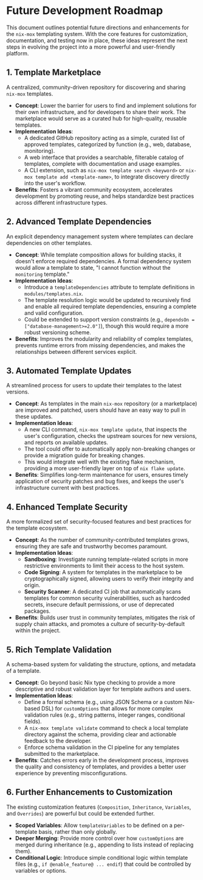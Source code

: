# Future Development Roadmap

This document outlines potential future directions and enhancements for the `nix-mox` templating system. With the core features for customization, documentation, and testing now in place, these ideas represent the next steps in evolving the project into a more powerful and user-friendly platform.

## 1. Template Marketplace

A centralized, community-driven repository for discovering and sharing `nix-mox` templates.

- **Concept**: Lower the barrier for users to find and implement solutions for their own infrastructure, and for developers to share their work. The marketplace would serve as a curated hub for high-quality, reusable templates.
- **Implementation Ideas**:
  - A dedicated GitHub repository acting as a simple, curated list of approved templates, categorized by function (e.g., web, database, monitoring).
  - A web interface that provides a searchable, filterable catalog of templates, complete with documentation and usage examples.
  - A CLI extension, such as `nix-mox template search <keyword>` or `nix-mox template add <template-name>`, to integrate discovery directly into the user's workflow.
- **Benefits**: Fosters a vibrant community ecosystem, accelerates development by promoting reuse, and helps standardize best practices across different infrastructure types.

## 2. Advanced Template Dependencies

An explicit dependency management system where templates can declare dependencies on other templates.

- **Concept**: While template composition allows for building stacks, it doesn't enforce required dependencies. A formal dependency system would allow a template to state, "I cannot function without the `monitoring` template."
- **Implementation Ideas**:
  - Introduce a `templateDependencies` attribute to template definitions in `modules/templates.nix`.
  - The template resolution logic would be updated to recursively find and enable all required template dependencies, ensuring a complete and valid configuration.
  - Could be extended to support version constraints (e.g., `dependsOn = ["database-management>=2.0"]`), though this would require a more robust versioning scheme.
- **Benefits**: Improves the modularity and reliability of complex templates, prevents runtime errors from missing dependencies, and makes the relationships between different services explicit.

## 3. Automated Template Updates

A streamlined process for users to update their templates to the latest versions.

- **Concept**: As templates in the main `nix-mox` repository (or a marketplace) are improved and patched, users should have an easy way to pull in these updates.
- **Implementation Ideas**:
  - A new CLI command, `nix-mox template update`, that inspects the user's configuration, checks the upstream sources for new versions, and reports on available updates.
  - The tool could offer to automatically apply non-breaking changes or provide a migration guide for breaking changes.
  - This would integrate well with the existing flake mechanism, providing a more user-friendly layer on top of `nix flake update`.
- **Benefits**: Simplifies long-term maintenance for users, ensures timely application of security patches and bug fixes, and keeps the user's infrastructure current with best practices.

## 4. Enhanced Template Security

A more formalized set of security-focused features and best practices for the template ecosystem.

- **Concept**: As the number of community-contributed templates grows, ensuring they are safe and trustworthy becomes paramount.
- **Implementation Ideas**:
  - **Sandboxing**: Investigate running template-related scripts in more restrictive environments to limit their access to the host system.
  - **Code Signing**: A system for templates in the marketplace to be cryptographically signed, allowing users to verify their integrity and origin.
  - **Security Scanner**: A dedicated CI job that automatically scans templates for common security vulnerabilities, such as hardcoded secrets, insecure default permissions, or use of deprecated packages.
- **Benefits**: Builds user trust in community templates, mitigates the risk of supply chain attacks, and promotes a culture of security-by-default within the project.

## 5. Rich Template Validation

A schema-based system for validating the structure, options, and metadata of a template.

- **Concept**: Go beyond basic Nix type checking to provide a more descriptive and robust validation layer for template authors and users.
- **Implementation Ideas**:
  - Define a formal schema (e.g., using JSON Schema or a custom Nix-based DSL) for `customOptions` that allows for more complex validation rules (e.g., string patterns, integer ranges, conditional fields).
  - A `nix-mox template validate` command to check a local template directory against the schema, providing clear and actionable feedback to the developer.
  - Enforce schema validation in the CI pipeline for any templates submitted to the marketplace.
- **Benefits**: Catches errors early in the development process, improves the quality and consistency of templates, and provides a better user experience by preventing misconfigurations.

## 6. Further Enhancements to Customization

The existing customization features (`Composition`, `Inheritance`, `Variables`, and `Overrides`) are powerful but could be extended further.

- **Scoped Variables**: Allow `templateVariables` to be defined on a per-template basis, rather than only globally.
- **Deeper Merging**: Provide more control over how `customOptions` are merged during inheritance (e.g., appending to lists instead of replacing them).
- **Conditional Logic**: Introduce simple conditional logic within template files (e.g., `if @enable_feature@ ... endif`) that could be controlled by variables or options.
